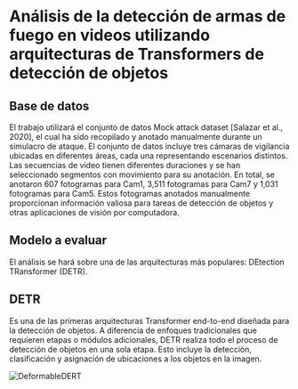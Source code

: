 # Análisis de la detección de armas de fuego en videos utilizando arquitecturas de Transformers de detección de objetos


## Base de datos
El trabajo utilizará el conjunto de datos Mock attack dataset [Salazar et al., 2020], el cual ha sido recopilado y anotado manualmente durante un simulacro de ataque. El conjunto de datos incluye tres cámaras de vigilancia ubicadas en diferentes áreas, cada una representando escenarios distintos. Las secuencias de video tienen diferentes duraciones y se han seleccionado segmentos con movimiento para su anotación. En total, se anotaron 607 fotogramas para Cam1, 3,511 fotogramas para Cam7 y 1,031 fotogramas para Cam5. Estos fotogramas anotados manualmente proporcionan información valiosa para tareas de detección de objetos y otras aplicaciones de visión por computadora.

## Modelo a evaluar
El análisis se hará sobre una de las arquitecturas más populares: DEtection TRansformer (DETR).

## DETR
Es una de las primeras arquitecturas Transformer end-to-end diseñada para la detección de objetos. A diferencia de enfoques tradicionales que requieren etapas o módulos adicionales, DETR realiza todo el proceso de detección de objetos en una sola etapa. Esto incluye la detección, clasificación y asignación de ubicaciones a los objetos en la imagen.

![DeformableDERT](https://github.com/JoseArmandoChavezQuijahuaman/Proyectos/assets/100543415/d8017cad-a9c3-4bb5-889e-10cef46e9ce2)
